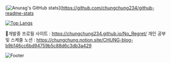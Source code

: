 [![Anurag's GitHub stats](https://github-readme-stats.vercel.app/api?username=chungchung234)](https://github.com/chungchung234/github-readme-stats

[![Top Langs](https://github-readme-stats.vercel.app/api/top-langs/?username=chungchung234)](https://github.com/chungchung234/github-readme-stats)

🔧개발중 프로필 사이트 : https://chungchung234.github.io/No_Regret/
개인 공부 및 스케줄 노션 : https://chungchung.notion.site/CHUNG-blog-b9b146cc6bd94759b5c88d6c3db3a429



![Footer](https://capsule-render.vercel.app/api?type=waving&color=auto&height=200&section=footer)
